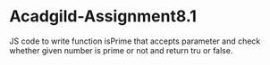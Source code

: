# Acadgild-Assignment8.1
JS code to write function isPrime that accepts parameter and check
whether given number is prime or not and return tru or false.
